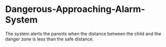 # Dangerous-Approaching-Alarm-System
The system alerts the parents when the distance between the child and the danger zone is less than the safe distance.
